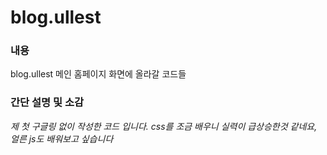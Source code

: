 # blog.ullest

### 내용
blog.ullest 메인 홈페이지 화면에 올라갈 코드들

### 간단 설명 및 소감

_제 첫 구글링 없이 작성한 코드 입니다. css를 조금 배우니 실력이 급상승한것 같네요, 얼른 js도 배워보고 싶습니다_
